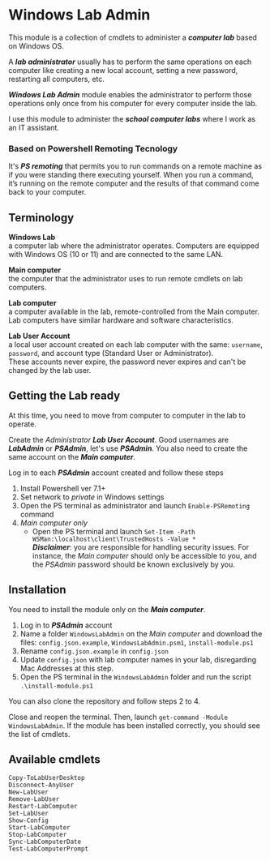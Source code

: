 # Windows Lab Admin

This module is a collection of cmdlets to administer a ***computer lab*** based on Windows OS.

A ***lab administrator*** usually has to perform the same operations on each computer like creating a new local account, setting a new password, restarting all computers, etc.

***Windows Lab Admin*** module enables the administrator to perform those operations only once from his computer for every computer inside the lab.

I use this module to administer the ***school computer labs*** where I work as an IT assistant. 


### Based on Powershell Remoting Tecnology

It's ***PS remoting*** that permits you to run commands on a remote machine as if you were standing there executing yourself. When you run a command, it’s running on the remote computer and the results of that command come back to your computer.

## Terminology

**Windows Lab**  
a computer lab where the administrator operates. Computers are equipped with Windows OS (10 or 11) and are connected to the same LAN.

**Main computer**  
the computer that the administrator uses to run remote cmdlets on lab computers.

**Lab computer**  
a computer available in the lab, remote-controlled from the Main computer. Lab computers have similar hardware and software characteristics.

**Lab User Account**  
a local user account created on each lab computer with the same: `username`, `password`, and account type (Standard User or Administrator).  
These accounts never expire, the password never expires and can't be changed by the lab user.
  
## Getting the Lab ready
At this time, you need to move from computer to computer in the lab to operate.

Create the *Administrator* ***Lab User Account***. Good usernames are ***LabAdmin*** or ***PSAdmin***, let's use ***PSAdmin***. You also need to create the same account on the ***Main computer***.

Log in to each ***PSAdmin*** account created and follow these steps

1. Install Powershell ver 7.1+
2. Set network to *private* in Windows settings
3. Open the PS terminal as administrator and launch `Enable-PSRemoting` command 
4. *Main computer only*
    - Open the PS terminal and launch `Set-Item -Path WSMan:\localhost\client\TrustedHosts -Value *`  
    ***Disclaimer***: you are responsible for handling security issues. For instance, the *Main computer* should only be accessible to you, and the *PSAdmin* password should be known exclusively by you.

## Installation
You need to install the module only on the ***Main computer***.

1. Log in to ***PSAdmin*** account
2. Name a folder `WindowsLabAdmin` on the *Main computer* and download the files: `config.json.example`, `WindowsLabAdmin.psm1`, `install-module.ps1`
3. Rename `config.json.example` in `config.json`
4. Update `config.json` with lab computer names in your lab, disregarding Mac Addresses at this step.
5. Open the PS terminal in the `WindowsLabAdmin` folder and run the script `.\install-module.ps1`

You can also clone the repository and follow steps 2 to 4.

Close and reopen the terminal. Then, launch `get-command -Module WindowsLabAdmin`. If the module has been installed correctly, you should see the list of cmdlets.

## Available cmdlets

`Copy-ToLabUserDesktop`  
`Disconnect-AnyUser`  
`New-LabUser`  
`Remove-LabUser`  
`Restart-LabComputer`  
`Set-LabUser`  
`Show-Config`  
`Start-LabComputer`  
`Stop-LabComputer`  
`Sync-LabComputerDate`  
`Test-LabComputerPrompt`
